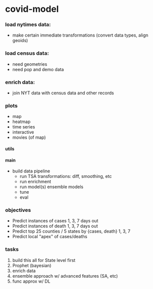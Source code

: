 # covid-model

### load nytimes data:
- make certain immediate transformations (convert data types, align geoids)

### load census data:
- need geometries
- need pop and demo data

### enrich data:
- join NYT data with  census data and other records

### plots
- map
- heatmap
- time series
- interactive
- movies (of map)

#### utils

#### main
- build data pipeline
    - run TSA transformations: diff, smoothing, etc
    - run enrichment
    - run model(s) ensemble models
    - tune
    - eval

### objectives
- Predict instances of cases 1, 3, 7 days out
- Predict instances of death 1, 3, 7 days out
- Predict top 25 counties / 5 states by {cases, death} 1, 3, 7
- Predict local "apex" of cases/deaths

### tasks
1. build this all for State level first
2. Prophet (bayesian)
3. enrich data
4. ensemble approach w/ advanced features (SA, etc)
5. func approx w/ DL
